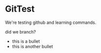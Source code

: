 # GitTest

We're testing github and learning commands.

did we branch?

 * this is a bullet
 * this is another bullet
